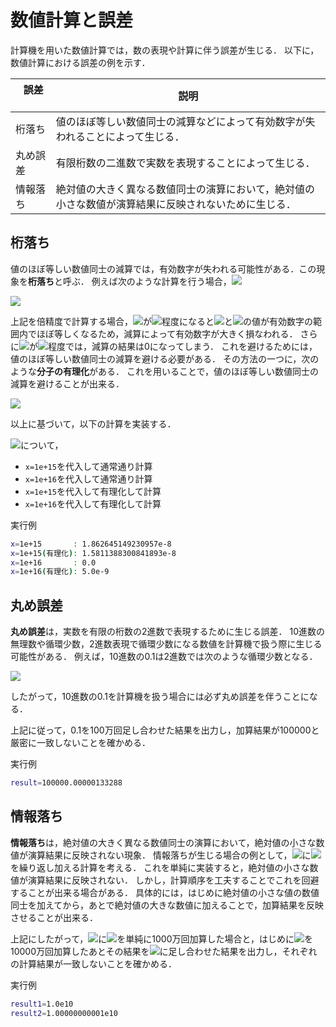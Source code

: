 # 数値計算と誤差
計算機を用いた数値計算では，数の表現や計算に伴う誤差が生じる．
以下に，数値計算における誤差の例を示す．

|&nbsp;  誤差 &nbsp;&nbsp;&nbsp;&nbsp;&nbsp;&nbsp;| 説明                                                                                                 |
|---------|------------------------------------------------------------------------------------------------------|
| 桁落ち   | 値のほぼ等しい数値同士の減算などによって有効数字が失われることによって生じる．                       |
| 丸め誤差| 有限桁数の二進数で実数を表現することによって生じる．                                                 |
| 情報落ち | 絶対値の大きく異なる数値同士の演算において，絶対値の小さな数値が演算結果に反映されないために生じる． |

## 桁落ち
値のほぼ等しい数値同士の減算では，有効数字が失われる可能性がある．この現象を**桁落ち**と呼ぶ．
例えば次のような計算を行う場合，<img src="https://latex.codecogs.com/gif.latex?x">

<img src="https://latex.codecogs.com/gif.latex?\sqrt{x+1}-\sqrt{x}">

上記を倍精度で計算する場合，<img src="https://latex.codecogs.com/gif.latex?x">が<img src="https://latex.codecogs.com/gif.latex?10^{15}">程度になると<img src="https://latex.codecogs.com/gif.latex?\sqrt{x+1}">と<img src="https://latex.codecogs.com/gif.latex?\sqrt{x}">の値が有効数字の範囲内でほぼ等しくなるため，減算によって有効数字が大きく損なわれる．
さらに<img src="https://latex.codecogs.com/gif.latex?x">が<img src="https://latex.codecogs.com/gif.latex?10^{16}">程度では，減算の結果は0になってしまう．
これを避けるためには，値のほぼ等しい数値同士の減算を避ける必要がある．
その方法の一つに，次のような**分子の有理化**がある．
これを用いることで，値のほぼ等しい数値同士の減算を避けることが出来る．

<img src="https://latex.codecogs.com/gif.latex?\sqrt{x+1}-\sqrt{x}=(\sqrt{x+1}-\sqrt{x})\frac{\sqrt{x+1}+\sqrt{x}}{\sqrt{x+1}+\sqrt{x}}\\=\frac{1}{\sqrt{x+1}+\sqrt{x}}">

以上に基づいて，以下の計算を実装する．

<img src="https://latex.codecogs.com/gif.latex?\sqrt{x+1}-\sqrt{x}">について，

* ```x=1e+15```を代入して通常通り計算
* ```x=1e+16```を代入して通常通り計算
* ```x=1e+15```を代入して有理化して計算
* ```x=1e+16```を代入して有理化して計算

実行例
```bash
x=1e+15       : 1.862645149230957e-8
x=1e+15(有理化): 1.5811388300841893e-8
x=1e+16       : 0.0
x=1e+16(有理化): 5.0e-9
```

## 丸め誤差
**丸め誤差**は，実数を有限の桁数の2進数で表現するために生じる誤差．
10進数の無理数や循環少数，2進数表現で循環少数になる数値を計算機で扱う際に生じる可能性がある．
例えば，10進数の0.1は2進数では次のような循環少数となる．

<img src="https://latex.codecogs.com/gif.latex?(0.1)_{10}=(0.0001100110011\cdots)_2">

したがって，10進数の0.1を計算機を扱う場合には必ず丸め誤差を伴うことになる．

上記に従って，0.1を100万回足し合わせた結果を出力し，加算結果が100000と厳密に一致しないことを確かめる．

実行例
```bash
result=100000.00000133288
```

## 情報落ち
**情報落ち**は，絶対値の大きく異なる数値同士の演算において，絶対値の小さな数値が演算結果に反映されない現象．
情報落ちが生じる場合の例として，<img src="https://latex.codecogs.com/gif.latex?10^{10}">に<img src="https://latex.codecogs.com/gif.latex?10^{-8}">を繰り返し加える計算を考える．
これを単純に実装すると，絶対値の小さな数値が演算結果に反映されない．
しかし，計算順序を工夫することでこれを回避することが出来る場合がある．
具体的には，はじめに絶対値の小さな値の数値同士を加えてから，あとで絶対値の大きな数値に加えることで，加算結果を反映させることが出来る．

上記にしたがって，<img src="https://latex.codecogs.com/gif.latex?10^{10}">に<img src="https://latex.codecogs.com/gif.latex?10^{-8}">を単純に1000万回加算した場合と，はじめに<img src="https://latex.codecogs.com/gif.latex?10^{-8}">を10000万回加算したあとその結果を<img src="https://latex.codecogs.com/gif.latex?10^{10}">に足し合わせた結果を出力し，それぞれの計算結果が一致しないことを確かめる．

実行例
```bash
result1=1.0e10
result2=1.00000000001e10
```